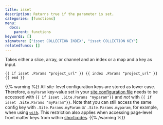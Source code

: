 ```yaml
---
title: isset
description: Returns true if the parameter is set.
categories: [functions]
menu:
  docs:
    parent: functions
keywords: []
signature: ["isset COLLECTION INDEX", "isset COLLECTION KEY"]
relatedfuncs: []
---
```


Takes either a slice, array, or channel and an index or a map and a key as input.

```go-html-template
{{ if isset .Params "project_url" }} {{ index .Params "project_url" }}{{ end }}
```

{{% warning %}}
All site-level configuration keys are stored as lower case. Therefore, a `myParam` key-value set in your [site configuration file](/getting-started/configuration/) needs to be accessed with `{{ if isset .Site.Params "myparam"}}` and *not* with `{{ if isset .Site.Params "myParam"}}`. Note that you can still access the same config key with `.Site.Params.myParam` *or* `.Site.Params.myparam`, for example, when using [`with`](/functions/with).
This restriction also applies when accessing page-level front matter keys from within [shortcodes](/content-management/shortcodes/).
{{% /warning %}}

